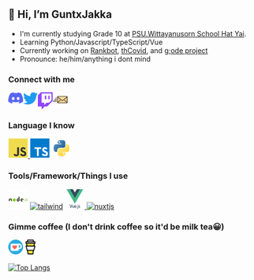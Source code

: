 ## 👋 Hi, I’m GuntxJakka
- I'm currently studying Grade 10 at [PSU.Wittayanusorn School Hat Yai](http://psuwit.ac.th/).
- Learning Python/Javascript/TypeScript/Vue
- Currently working on [Rankbot](https://github.com/gxjakkap/rankbot), [thCovid](https://github.com/gxjakkap/thCovid), and [g;ode project](https://github.com/godeProject)
- Pronounce: he/him/anything i dont mind


### Connect with me
<a href="https://discordapp.com/users/480228633525354506">
  <img align="left" alt="maybeimgg#8110" width="30px" src="https://raw.githubusercontent.com/gxjakkap/gxjakkap/main/img/discord.svg" />
</a>
<a href="https://twitter.com/guntxjakka">
  <img align="left" alt="@guntxjakka" width="30px" src="https://raw.githubusercontent.com/gxjakkap/gxjakkap/main/img/twitter.svg" />
</a>
<a href="https://twitch.com/guntxjakka">
  <img align="left" alt="guntxjakka" width="30px" src="https://raw.githubusercontent.com/gxjakkap/gxjakkap/main/img/twitch.svg" />
</a>
<a href="mailto:gunt@guntxjakka.me">
  <img align="left" alt="mail" width="30px" src="https://raw.githubusercontent.com/gxjakkap/gxjakkap/main/img/email.png" />
</a>
<br />
<br />

### Language I know
<a href="https://developer.mozilla.org/en-US/docs/Web/JavaScript" target="_blank" rel="noreferrer"> <img src="https://raw.githubusercontent.com/devicons/devicon/master/icons/javascript/javascript-original.svg" alt="javascript" width="40" height="40"/> </a>
<a href="https://www.typescriptlang.org/" target="_blank" rel="noreferrer"> <img src="https://raw.githubusercontent.com/devicons/devicon/master/icons/typescript/typescript-original.svg" alt="typescript" width="40" height="40"/></a>
<a href="https://www.python.org" target="_blank" rel="noreferrer"> <img src="https://raw.githubusercontent.com/devicons/devicon/master/icons/python/python-original.svg" alt="python" width="40" height="40"/></a>
  
### Tools/Framework/Things I use
<a href="https://nodejs.org" target="_blank" rel="noreferrer"> <img src="https://raw.githubusercontent.com/devicons/devicon/master/icons/nodejs/nodejs-original-wordmark.svg" alt="nodejs" width="40" height="40"/></a>
<a href="https://tailwindcss.com/" target="_blank" rel="noreferrer"> <img src="https://www.vectorlogo.zone/logos/tailwindcss/tailwindcss-icon.svg" alt="tailwind" width="40" height="40"/></a>
<a href="https://vuejs.org/" target="_blank" rel="noreferrer"> <img src="https://raw.githubusercontent.com/devicons/devicon/master/icons/vuejs/vuejs-original-wordmark.svg" alt="vuejs" width="40" height="40"/> </a>
<a href="https://nuxtjs.org/" target="_blank" rel="noreferrer"> <img src="https://www.vectorlogo.zone/logos/nuxtjs/nuxtjs-icon.svg" alt="nuxtjs" width="40" height="40"/> </a>


### Gimme coffee (I don't drink coffee so it'd be milk tea😀)
<a href="https://ko-fi.com/guntxjakka">
  <img align="left" alt="guntxjakka" width="30px" src="https://raw.githubusercontent.com/gxjakkap/gxjakkap/main/img/ko-fi.png" />
</a>
<a href="https://www.buymeacoffee.com/guntxjakka">
  <img align="left" alt="guntxjakka" width="30px" src="https://raw.githubusercontent.com/gxjakkap/gxjakkap/main/img/buymeacoffee.webp" />
</a>
<br />
<br />



[![Top Langs](https://github-readme-stats.vercel.app/api/top-langs/?username=gxjakkap&layout=compact&theme=dark)](https://github.com/anuraghazra/github-readme-stats)
